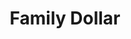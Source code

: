 ---
title: "Family Dollar"
url: /opelousas/family-dollar-west-landry-street/
shop: variety store
---